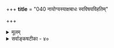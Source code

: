 +++
**title** = "040 नायोग्यस्याक्षबाधः स्वविषयविहतिम्"

+++
<details><summary>मूलम्</summary>

नायोग्यस्याक्षबाधः स्वविषयविहतिं न क्षमेतानुमानं स्वस्यैवापेक्षितत्वादनुमितिमखिलां बाधते नागमोऽपि ।  
निस्सन्देहप्रवृत्तेरिह निपुणधियां नाप्यसौ संशयात्मा वैशिष्ट्यान्न स्मृतिश्चेत्यनुमितिरुदिताऽध्यक्षवन्मानमन्यत् ॥ ४० ॥
</details>

<details><summary>सर्वाङ्कषटीका - ४०</summary>

अनुमितौ बाधाभावमेवोपपादयति – नायोग्यस्येत्यादिना । धूमदर्शनादिना जातं पर्वते वह्निज्ञानं अबाधितत्वेऽप्यप्रमा स्यात्, उत बाधितत्वात् । अबाधितत्वेऽप्यप्रमात्वे, भवदिष्टमपि न सिद्ध्येदित्यादिकं पूर्वमेवाभिहितम् (श्लो. 9)। द्वितीयकल्पे, किं प्रत्यक्षेण बाधः, उतानुमानेन, अथवा शब्देन, अथवा संशयरूपत्वादप्रमात्वम्, अथवा स्मृतिरूपत्वात् ? इति विकल्प्य क्रमश उत्तरयति - **अयोग्यस्य** = इन्द्रियग्रहणा- योग्यस्य **अक्षबाधः** = प्रत्यक्षेण बाधः **न** = न वक्तुं शक्यः । न हि पर्वतस्थवह्निना सहेन्द्रियसन्निकर्षस्य संभवः नाप्यनुमानेनैवानुमानबाधः । कुतः ? अनुमानम् **स्वविषयविहतिं** = स्वाघातमेव न **क्षमेत**=न सहेत । स्वाघातं कश्चित् स्वयं कथं कुर्यात् । येनानुमानेनानुमानाप्रामण्यं साध्यते, तदेतदनुमानं प्रमाणं न वा ? प्रमाणत्वेऽनुमानस्य 

265. 
580 
निस्सन्देहप्रवृत्तेरिह निपुणधियां नाप्यसौ संशयात्मा 
वैशिष्ट्यान्न स्मृतिश्चेत्यनुमितिरुदिताऽध्यक्षवन्मानमन्यत् ॥40॥ 
[ अनुमानबाधोद्धारः ] 
सामान्यं प्राक् प्रसिद्धम्; न पुनरनुगमः सिद्धपूर्वो विशेषे 
व्याप्तिः सर्वाऽपि भग्ना, क्वचिदपि सकलव्याप्यसङ्गत्यदृष्टेः । भूयोदृष्टेर्व्यवस्था न हि भवति; तथोपाधयः स्युर्दुरूहाः 
इत्याद्याः स्वेष्टतर्कस्थिरनियमजुषां दर्शनेनैव बाध्याः ॥41॥ 
प्रमात्वसिद्ध्या नानुमानाप्रामाण्यसिद्धिः । अस्याप्रमाणत्वे तु न तेनाप्रामाण्यसिद्धिः । अतो नानुमानेनानुमानबाधः । **आगमोऽपि**=शब्दोऽपि **स्वस्यैव** = शब्दस्यैव **अपेक्षितत्वात्** = शक्तिग्रहणादौ अनुमानसाहाय्यस्या- वश्यकत्वात् अखिलाम् **अनुमितिम्** = अनुमितिसामान्यं न बाधते । वेदविरुद्धाम् अनुमितिम् वेदाख्यः आगमः बाधत एवेत्यतः अखिलामिति विशेषणम् ॥ 

एवम् – **निपुणधियाम्** = सूक्ष्ममतीनाम् **इह** = अनुमितिविषयविषये **निस्सन्देहप्रवृत्तेः** = निस्संशयं यथा तथा प्रवृत्तेः दर्शनात् **असौ** = अनुमितिः **संशयात्मापि** = संशयस्वरूपोऽपि न । धूमेन वह्नि निश्चित्य खलु प्रवर्तते । एवम् - **वैशिष्ट्यात्** = स्मृतिविलक्षणत्वात् स्मृतिश्च **न** = स्मृतिरपि न भवति । स्मृतिर्हि नियमेन गृहीतग्राहिणी, अनुमितिस्तु न तथा । पर्वते वह्नेः पूर्वमदृष्टत्वेन गृहीतग्राहित्वाभावस्यानुपदमेव प्रदर्शितत्वात् । **इति**=इति हेतोः अनुमितिः **अध्यक्षवत्** = प्रत्यक्षवदेव अन्यत् **मानम्** = अतिरिक्तप्रमिति- रूपा **उदिता**=महर्षिभिरेवाभिहिता । 'प्रत्यक्षवत्' इति निर्देशात् अनुभवरूपत्वमुच्यते शाब्दानु- मित्योः । अनुभवः खलु प्रत्यक्षः परोक्षश्चेति द्विविधः । स्मृतिभिन्नं ज्ञानं हि अनुभवपदवाच्यम् । अतोऽ नुमितिरतिरिक्तं अनुभवान्तर्गतं प्रमाणम् ॥ ४० ॥
</details>
